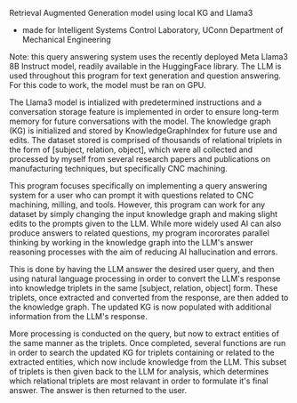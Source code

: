 Retrieval Augmented Generation model using local KG and Llama3
* made for Intelligent Systems Control Laboratory, UConn Department of Mechanical Engineering

Note: this query answering system uses the recently deployed Meta Llama3 8B Instruct model, readily available in the HuggingFace library. The LLM is used throughout this program for text generation and question answering. For this code to work, the model must be ran on GPU.

The Llama3 model is intialized with predetermined instructions and a conversation storage feature is implemented in order to ensure long-term memory for future conversations with the model. The knowledge graph (KG) is initialized and stored by KnowledgeGraphIndex for future use and edits. 
The dataset stored is comprised of thousands of relational triplets in the form of [subject, relation, object], which were all collected and processed by myself from several research papers and publications on manufacturing techniques, but specifically CNC machining. 

This program focuses specifically on implementing a query answering system for a user who can prompt it with questions related to CNC machining, milling, and tools. However, this program can work for any dataset by simply changing the input knowledge graph and making slight edits to the prompts given to the LLM. While more widely used AI can also produce answers to related questions, my program incororates parallel thinking by working in the knowledge graph into the LLM's answer reasoning processes with the aim of reducing AI hallucination and errors. 

This is done by having the LLM answer the desired user query, and then using natural language processing in order to convert the LLM's response into knowledge triplets in the same [subject, relation, object] form. These triplets, once extracted and converted from the response, are then added to the knowledge graph. The updated KG is now populated with additional information from the LLM's response. 

More processing is conducted on the query, but now to extract entities of the same manner as the triplets. Once completed, several functions are run in order to search the updated KG for triplets containing or related to the extracted entities, which now include knowledge from the LLM. This subset of triplets is then given back to the LLM for analysis, which determines which relational triplets are most relavant in order to formulate it's final answer. The answer is then returned to the user.
